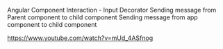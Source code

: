 Angular Component Interaction - Input Decorator
Sending message from Parent component to child component 
Sending message from app component to child component 

https://www.youtube.com/watch?v=mUd_4ASfnog